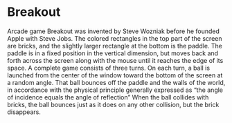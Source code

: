 # Breakout

Arcade game Breakout was invented by
Steve Wozniak before he founded Apple with Steve Jobs.
The colored rectangles in the top part of the screen are bricks, and the slightly larger rectangle at the bottom is the paddle. The
paddle is in a fixed position in the vertical dimension, but moves back and forth across the screen along
with the mouse until it reaches the edge of its space.
A complete game consists of three turns. On each turn, a ball is launched from the center of the
window toward the bottom of the screen at a random angle. That ball bounces off the paddle and the
walls of the world, in accordance with the physical principle generally expressed as “the angle of
incidence equals the angle of reflection” 
When the ball collides with bricks, the ball bounces just as it does on any other collision, but the brick
disappears.

